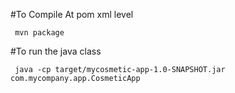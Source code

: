 #To Compile 
At pom xml level

```
 mvn package  
```


#To run the java class

```
 java -cp target/mycosmetic-app-1.0-SNAPSHOT.jar com.mycompany.app.CosmeticApp
```
